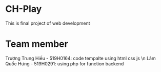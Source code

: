 # CH-Play
This is final project of web development
# Team member
Trương Trung Hiếu - 519H0164: code tempalte using html css js \n
Lâm Quốc Hưng - 519H0291: using php for function backend
